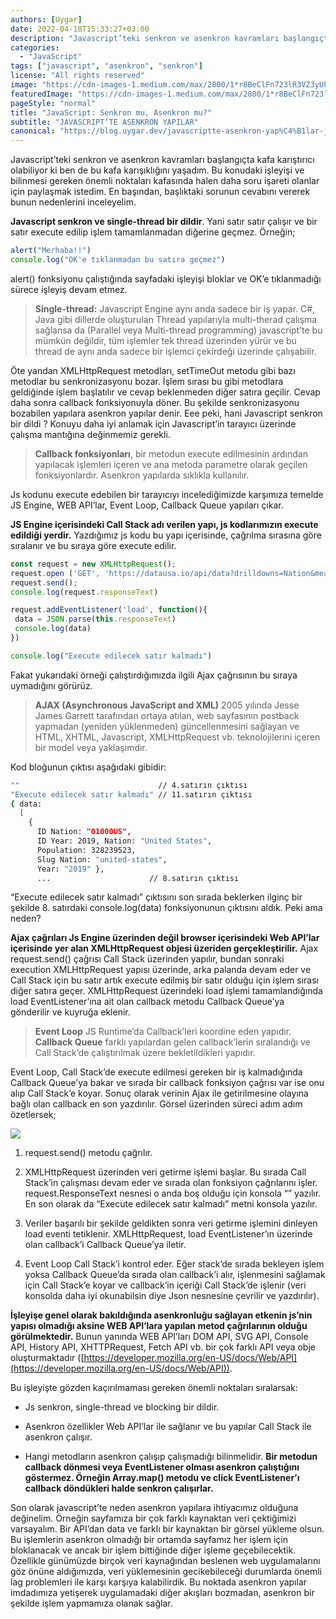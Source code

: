 ```yaml
---
authors: [Uygar]
date: 2022-04-18T15:33:27+03:00
description: "Javascript’teki senkron ve asenkron kavramları başlangıçta kafa karıştırıcı olabiliyor ki ben de bu kafa karışıklığını yaşadım. Bu konudaki işleyişi ve bilinmesi gereken önemli noktaları kafasında halen daha soru işareti olanlar için paylaşmak istedim. En başından, başlıktaki sorunun cevabını vererek bunun nedenlerini inceleyelim."
categories:
  - "JavaScript"
tags: ["javascript", "asenkron", "senkron"]
license: "All rights reserved"
image: "https://cdn-images-1.medium.com/max/2800/1*r8BeClFn723lR3VZ3yUkvg.png"
featuredImage: "https://cdn-images-1.medium.com/max/2800/1*r8BeClFn723lR3VZ3yUkvg.png"
pageStyle: "normal"
title: "JavaScript: Senkron mu, Asenkron mu?"
subtitle: "JAVASCRIPT’TE ASENKRON YAPILAR"
canonical: "https://blog.uygar.dev/javascriptte-asenkron-yap%C4%B1lar-js-senkron-mu-yoksa-asenkron-mu-8d62553501a6?source=friends_link&sk=9d590e10b6ff6b1f3745c94b0fc81e80"
---
```


Javascript’teki senkron ve asenkron kavramları başlangıçta kafa karıştırıcı olabiliyor ki ben de bu kafa karışıklığını yaşadım. Bu konudaki işleyişi ve bilinmesi gereken önemli noktaları kafasında halen daha soru işareti olanlar için paylaşmak istedim. En başından, başlıktaki sorunun cevabını vererek bunun nedenlerini inceleyelim.

**Javascript senkron ve single-thread bir dildir**. Yani satır satır çalışır ve bir satır execute edilip işlem tamamlanmadan diğerine geçmez. Örneğin;
```js
alert("Merhaba!!")
console.log("OK'e tıklanmadan bu satıra geçmez")
```

alert() fonksiyonu çalıştığında sayfadaki işleyişi bloklar ve OK’e tıklanmadığı sürece işleyiş devam etmez.

> **Single-thread:** Javascript Engine aynı anda sadece bir iş yapar. C#, Java gibi dillerde oluşturulan Thread yapılarıyla multi-therad çalışma sağlansa da (Parallel veya Multi-thread programming) javascript’te bu mümkün değildir, tüm işlemler tek thread üzerinden yürür ve bu thread de aynı anda sadece bir işlemci çekirdeği üzerinde çalışabilir.

Öte yandan XMLHttpRequest metodları, setTimeOut metodu gibi bazı metodlar bu senkronizasyonu bozar. İşlem sırası bu gibi metodlara geldiğinde işlem başlatılır ve cevap beklenmeden diğer satıra geçilir. Cevap daha sonra callback fonksiyonuyla döner. Bu şekilde senkronizasyonu bozabilen yapılara asenkron yapılar denir. Eee peki, hani Javascript senkron bir dildi ? Konuyu daha iyi anlamak için Javascript’in tarayıcı üzerinde çalışma mantığına değinmemiz gerekli.
> **Callback fonksiyonları**, bir metodun execute edilmesinin ardından yapılacak işlemleri içeren ve ana metoda parametre olarak geçilen fonksiyonlardır. Asenkron yapılarda sıklıkla kullanılır.

Js kodunu execute edebilen bir tarayıcıyı incelediğimizde karşımıza temelde JS Engine, WEB API’lar, Event Loop, Callback Queue yapıları çıkar.

**JS Engine içerisindeki Call Stack adı verilen yapı, js kodlarımızın execute edildiği yerdir.** Yazdığımız js kodu bu yapı içerisinde, çağrılma sırasına göre sıralanır ve bu sıraya göre execute edilir.

```js
const request = new XMLHttpRequest();
request.open ('GET', 'https://datausa.io/api/data?drilldowns=Nation&measures=Population')
request.send();
console.log(request.responseText)

request.addEventListener('load', function(){
 data = JSON.parse(this.responseText)
 console.log(data)
})

console.log("Execute edilecek satır kalmadı")
```

Fakat yukarıdaki örneği çalıştırdığımızda ilgili Ajax çağrısının bu sıraya uymadığını görürüz.
> **AJAX (Asynchronous JavaScript and XML)** 2005 yılında Jesse James Garrett tarafından ortaya atılan, web sayfasının postback yapmadan (yeniden yüklenmeden) güncellenmesini sağlayan ve HTML, XHTML, Javascript, XMLHttpRequest vb. teknolojilerini içeren bir model veya yaklaşımdır.

Kod bloğunun çıktısı aşağıdaki gibidir:
```bash
""                               // 4.satırın çıktısı
"Execute edilecek satır kalmadı" // 11.satırın çıktısı
{ data:
  [
    {
      ID Nation: "01000US",
      ID Year: 2019, Nation: "United States",
      Population: 328239523,
      Slug Nation: "united-states",
      Year: "2019" },
      ...                      // 8.satırın çıktısı
```

“Execute edilecek satır kalmadı” çıktısını son sırada beklerken ilginç bir şekilde 8. satırdaki console.log(data) fonksiyonunun çıktısını aldık. Peki ama neden?

**Ajax çağrıları Js Engine üzerinden değil browser içerisindeki Web API’lar içerisinde yer alan XMLHttpRequest objesi üzeriden gerçekleştirilir.** Ajax request.send() çağrısı Call Stack üzerinden yapılır, bundan sonraki execution XMLHttpRequest yapısı üzerinde, arka palanda devam eder ve Call Stack için bu satır artık execute edilmiş bir satır olduğu için işlem sırası diğer satıra geçer. XMLHttpRequest üzerindeki load işlemi tamamlandığında load EventListener’ına ait olan callback metodu Callback Queue’ya gönderilir ve kuyruğa eklenir.
> **Event Loop** JS Runtime’da Callback’leri koordine eden yapıdır.
> **Callback Queue** farklı yapılardan gelen callback’lerin sıralandığı ve Call Stack’de çalıştırılmak üzere bekletildikleri yapıdır.

Event Loop, Call Stack’de execute edilmesi gereken bir iş kalmadığında Callback Queue’ya bakar ve sırada bir callback fonksiyon çağrısı var ise onu alıp Call Stack’e koyar. Sonuç olarak verinin Ajax ile getirilmesine olayına bağlı olan callback en son yazdırılır. Görsel üzerinden süreci adım adım özetlersek;

![](https://cdn-images-1.medium.com/max/3148/1*VYpQcm8j-xI8s_GzOYIH3Q.png)

1. request.send() metodu çağrılır.

2. XMLHttpRequest üzerinden veri getirme işlemi başlar. Bu sırada Call Stack’in çalışması devam eder ve sırada olan fonksiyon çağrılarını işler. request.ResponseText nesnesi o anda boş olduğu için konsola “” yazılır. En son olarak da “Execute edilecek satır kalmadı” metni konsola yazılır.

3. Veriler başarılı bir şekilde geldikten sonra veri getirme işlemini dinleyen load eventi tetiklenir. XMLHttpRequest, load EventListener’ın üzerinde olan callback’i Callback Queue’ya iletir.

4. Event Loop Call Stack’i kontrol eder. Eğer stack’de sırada bekleyen işlem yoksa Callback Queue’da sırada olan callback’i alır, işlenmesini sağlamak için Call Stack’e koyar ve callback’in içeriği Call Stack’de işlenir (veri konsolda daha iyi okunabilsin diye Json nesnesine çevrilir ve yazdırılır).

**İşleyişe genel olarak bakıldığında asenkronluğu sağlayan etkenin js’nin yapısı olmadığı aksine WEB API’lara yapılan metod çağrılarının olduğu görülmektedir.** Bunun yanında WEB API’ları DOM API, SVG API, Console API, History API, XHTTPRequest, Fetch API vb. bir çok farklı API veya obje oluşturmaktadır ([https://developer.mozilla.org/en-US/docs/Web/API](https://developer.mozilla.org/en-US/docs/Web/API)).

Bu işleyişte gözden kaçırılmaması gereken önemli noktaları sıralarsak:

* Js senkron, single-thread ve blocking bir dildir.

* Asenkron özellikler Web API’lar ile sağlanır ve bu yapılar Call Stack ile asenkron çalışır.

* Hangi metodların asenkron çalışıp çalışmadığı bilinmelidir. **Bir metodun callback dönmesi veya EventListener olması asenkron çalıştığını göstermez. Örneğin Array.map() metodu ve click EventListener’ı callback döndükleri halde senkron çalışırlar.**

Son olarak javascript’te neden asenkron yapılara ihtiyacımız olduğuna değinelim. Örneğin sayfamıza bir çok farklı kaynaktan veri çektiğimizi varsayalım. Bir API’dan data ve farklı bir kaynaktan bir görsel yükleme olsun. Bu işlemlerin asenkron olmadığı bir ortamda sayfamız her işlem için bloklanacak ve ancak bir işlem bittiğinde diğer işleme geçebilecektik. Özellikle günümüzde birçok veri kaynağından beslenen web uygulamalarını göz önüne aldığımızda, veri yüklemesinin gecikebileceği durumlarda önemli lag problemleri ile karşı karşıya kalabilirdik. Bu noktada asenkron yapılar imdadımıza yetişerek uygulamadaki diğer akışları bozmadan, asenkron bir şekilde işlem yapmamıza olanak sağlar.
